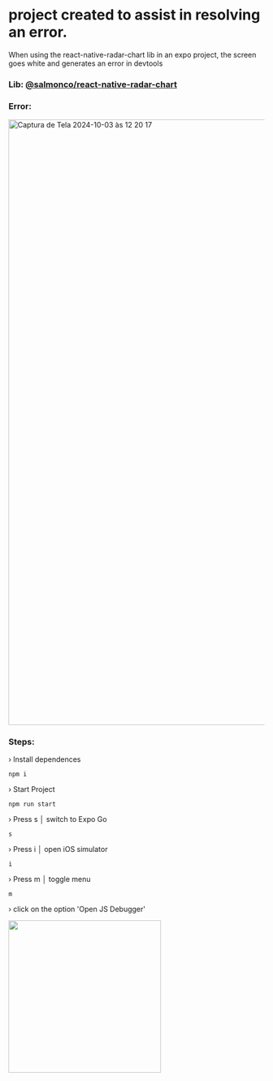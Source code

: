 # project created to assist in resolving an error.
When using the react-native-radar-chart lib in an expo project, the screen goes white and generates an error in devtools

### Lib: [@salmonco/react-native-radar-chart](https://github.com/salmonco/react-native-radar-chart)

### Error:

<img width="1193" alt="Captura de Tela 2024-10-03 às 12 20 17" src="https://github.com/user-attachments/assets/a7f42368-39d6-4963-ae4a-cb7362e2d056">

### Steps:
› Install dependences
```
npm i
```
› Start Project
```
npm run start
```
› Press s │ switch to Expo Go
```
s
```
› Press i │ open iOS simulator
```
i
```
› Press m │ toggle menu
```
m
```
› click on the option 'Open JS Debugger'

<img src="https://github.com/user-attachments/assets/be49265c-3806-471d-8e2c-46351ff0ed1f" width="300">


